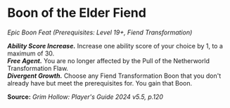 # Boon of the Elder Fiend
*Epic Boon Feat (Prerequisites: Level 19+, Fiend Transformation)*

***Ability Score Increase.*** Increase one ability score of your choice by 1, to a maximum of 30.  
***Free Agent.*** You are no longer affected by the Pull of the Netherworld Transformation Flaw.  
***Divergent Growth.*** Choose any Fiend Transformation Boon that you don't already have but meet the prerequisites for. You gain that Boon.

**Source:** *Grim Hollow: Player's Guide 2024 v5.5, p.120*